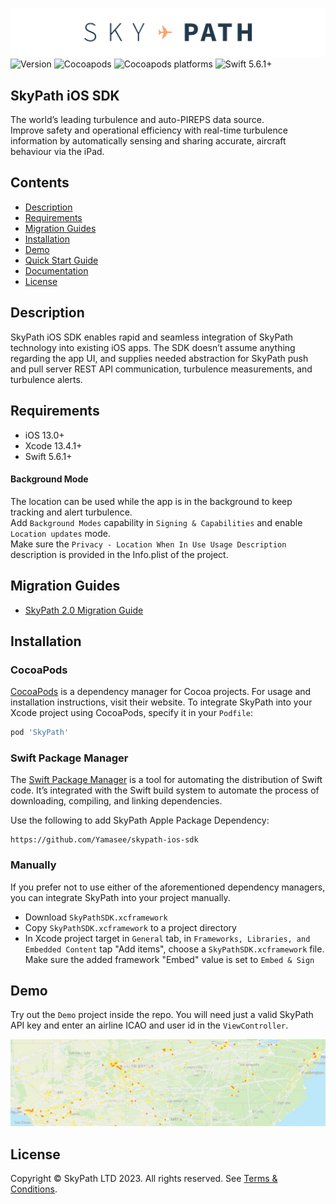 ![SkyPath.io | The world’s leading turbulence and auto-PIREPS data source](./docs-logo.png)
![Version](https://img.shields.io/github/v/release/Yamasee/skypath-ios-sdk)
![Cocoapods](https://img.shields.io/cocoapods/v/SkyPath)
![Cocoapods platforms](https://img.shields.io/cocoapods/p/SkyPath)
![Swift 5.6.1+](https://img.shields.io/badge/Swift-5.6.1+-blue.svg)

## SkyPath iOS SDK

The world’s leading turbulence and auto-PIREPS data source.<br>
Improve safety and operational efficiency with real-time turbulence information by automatically sensing and sharing accurate, aircraft behaviour via the iPad.

## Contents

- [Description](#description)
- [Requirements](#requirements)
- [Migration Guides](#migration-guides)
- [Installation](#installation)
- [Demo](#demo)
- [Quick Start Guide](https://github.com/Yamasee/skypath-ios-sdk/tree/master/Documentation/Quick%20Start%20Guide.md)
- [Documentation](https://yamasee.github.io/skypath-ios-sdk)
- [License](#license)

## Description

SkyPath iOS SDK enables rapid and seamless integration of SkyPath technology into existing iOS apps. The SDK doesn’t assume anything regarding the app UI, and supplies needed abstraction for SkyPath push and pull server REST API communication, turbulence measurements, and turbulence alerts.

## Requirements

- iOS 13.0+
- Xcode 13.4.1+
- Swift 5.6.1+

#### Background Mode

The location can be used while the app is in the background to keep tracking and alert turbulence. <br>
Add `Background Modes` capability in `Signing & Capabilities` and enable `Location updates` mode. <br>
Make sure the  `Privacy - Location When In Use Usage Description` description is provided in the Info.plist of the project. 


## Migration Guides

- [SkyPath 2.0 Migration Guide](https://github.com/Yamasee/skypath-ios-sdk/tree/master/Documentation/SkyPath%202.0%20Migration%20Guide.md)

## Installation

### CocoaPods

[CocoaPods](https://cocoapods.org) is a dependency manager for Cocoa projects. For usage and installation instructions, visit their website. To integrate SkyPath into your Xcode project using CocoaPods, specify it in your `Podfile`:

```ruby
pod 'SkyPath'
```

### Swift Package Manager

The [Swift Package Manager](https://swift.org/package-manager/) is a tool for automating the distribution of Swift code. It’s integrated with the Swift build system to automate the process of downloading, compiling, and linking dependencies.

Use the following to add SkyPath Apple Package Dependency:

```
https://github.com/Yamasee/skypath-ios-sdk
``` 

### Manually

If you prefer not to use either of the aforementioned dependency managers, you can integrate SkyPath into your project manually.

- Download `SkyPathSDK.xcframework`
- Copy `SkyPathSDK.xcframework` to a project directory
- In Xcode project target in `General` tab, in `Frameworks, Libraries, and Embedded Content` tap "Add items", choose a `SkyPathSDK.xcframework` file. Make sure the added framework "Embed" value is set to `Embed & Sign`

## Demo

Try out the `Demo` project inside the repo. You will need just a valid SkyPath API key and enter an airline ICAO and user id in the `ViewController`.

![Demo App](./Documentation/Images/demo_app.jpeg)

## License

Copyright © SkyPath LTD 2023. All rights reserved. 
See [Terms & Conditions](https://skypath.io/terms/).
